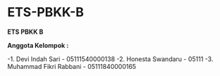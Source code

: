 # ETS-PBKK-B

**ETS PBKK B**

**Anggota Kelompok :**

-1. Devi Indah Sari         - 05111540000138 
-2. Honesta Swandaru        - 05111 
-3. Muhammad Fikri Rabbani  - 05111840000165 
